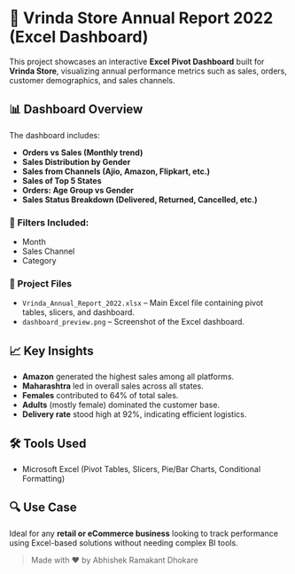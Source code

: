 # 🧾 Vrinda Store Annual Report 2022 (Excel Dashboard)

This project showcases an interactive **Excel Pivot Dashboard** built for **Vrinda Store**, visualizing annual performance metrics such as sales, orders, customer demographics, and sales channels.

## 📊 Dashboard Overview

The dashboard includes:
- **Orders vs Sales (Monthly trend)**
- **Sales Distribution by Gender**
- **Sales from Channels (Ajio, Amazon, Flipkart, etc.)**
- **Sales of Top 5 States**
- **Orders: Age Group vs Gender**
- **Sales Status Breakdown (Delivered, Returned, Cancelled, etc.)**

### 📌 Filters Included:
- Month
- Sales Channel
- Category

### 📁 Project Files
- `Vrinda_Annual_Report_2022.xlsx` – Main Excel file containing pivot tables, slicers, and dashboard.
- `dashboard_preview.png` – Screenshot of the Excel dashboard.

## 📈 Key Insights
- **Amazon** generated the highest sales among all platforms.
- **Maharashtra** led in overall sales across all states.
- **Females** contributed to 64% of total sales.
- **Adults** (mostly female) dominated the customer base.
- **Delivery rate** stood high at 92%, indicating efficient logistics.

## 🛠 Tools Used
- Microsoft Excel (Pivot Tables, Slicers, Pie/Bar Charts, Conditional Formatting)

## 🔍 Use Case
Ideal for any **retail or eCommerce business** looking to track performance using Excel-based solutions without needing complex BI tools.


> Made with ❤️ by Abhishek Ramakant Dhokare
